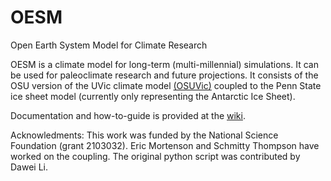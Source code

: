 # OESM
Open Earth System Model for Climate Research

OESM is a climate model for long-term (multi-millennial) simulations. It can be used for paleoclimate research and future projections. 
It consists of the OSU version of the UVic climate model [(OSUVic)](https://github.com/OSU-CEOAS-Schmittner/UVic2.9) coupled to the Penn State ice sheet model (currently only representing the Antarctic Ice Sheet).

Documentation and how-to-guide is provided at the [wiki](https://github.com/andreasschmittner/OESM/wiki).

Acknowledments: This work was funded by the National Science Foundation (grant 2103032). Eric Mortenson and Schmitty Thompson have worked on the coupling. The original python script was contributed by Dawei Li.
